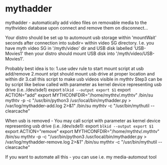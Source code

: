 # mythadder

mythadder - automatically add video files on removable media to the mythvideo database upon connect
and remove them on disconnect...

Your distro should be set up to automount usb storage within 'mountWait' seconds after
connection into subdir=<disk label> within video SG directory. I.e. you have myth video SG in '/myth/video' dir and USB
disk labelled 'USB-Movies1' then your distro should mount USB disk into '/myth/video/USB-Movies1'.

Probably best idea is to:
1.use udev rule to start mount script at usb add/remove
2.mount sript should mount usb drive at proper location and within <label> dir
3.call this script to make usb videos visible in mythtv
Step3 can be by script like below called with parameter as kernel device representing usb drive (i.e. /dev/sde1)
  export `blkid --output export $1`
  export ACTION="add"
  export MYTHCONFDIR="/home/mythtv/.mythtv"
  /bin/su mythtv -p -c "/usr/bin/python3 /usr/local/bin/mythadder.py > /var/log/mythadder-add.log 2>&1"
  /bin/su mythtv -c "/usr/bin/mythutil --clearcache"

When usb is removed - You may call script with parameter as kernel device representing usb drive (i.e. /dev/sde1):
  export `blkid --output export $1`
  export ACTION="remove"
  export MYTHCONFDIR="/home/mythtv/.mythtv"
  /bin/su mythtv -p -c "/usr/bin/python3 /usr/local/bin/mythadder.py > /var/log/mythadder-remove.log 2>&1"
  /bin/su mythtv -c "/usr/bin/mythutil --clearcache"

If you want to automate all this - you can use i.e. my media-automout tool

